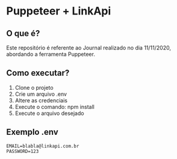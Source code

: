 # Puppeteer + LinkApi

## O que é?

Este repositório é referente ao Journal realizado no dia 11/11/2020, abordando a ferramenta Puppeteer.

## Como executar?

1. Clone o projeto
2. Crie um arquivo .env
3. Altere as credenciais 
4. Execute o comando: npm install
5. Execute o arquivo desejado

## Exemplo .env

```
EMAIL=blabla@linkapi.com.br
PASSWORD=123
```